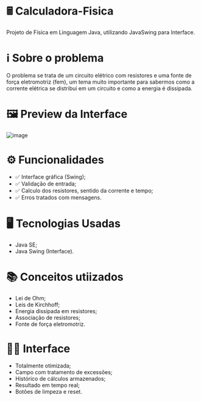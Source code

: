 # 🖩 Calculadora-Fisica
Projeto de Física em Linguagem Java, utilizando JavaSwing para Interface.

# ℹ️ Sobre o problema
O problema se trata de um circuito elétrico com resistores e uma fonte
de força eletromotriz (fem), um tema muito importante para sabermos como
a corrente elétrica se distribui em um circuito e como a energia é dissipada.

# 🖼️ Preview da Interface
![image](https://github.com/user-attachments/assets/6e4cea35-d429-401b-ae11-a699b34798bb)

# ⚙️ Funcionalidades
* ✅ Interface gráfica (Swing);
* ✅ Validação de entrada;
* ✅ Calculo dos resistores, sentido da corrente e tempo;
* ✅ Erros tratados com mensagens.

# 🖥️ Tecnologias Usadas
* Java SE;
* Java Swing (Interface).

# 📚 Conceitos utiizados
* Lei de Ohm;
* Leis de Kirchhoff;
* Energia dissipada em resistores;
* Associação de resistores;
* Fonte de força eletromotriz.

# 👨‍💻 Interface
* Totalmente otimizada;
* Campo com tratamento de excessões;
* Histórico de cálculos armazenados;
* Resultado em tempo real;
* Botões de limpeza e reset.

